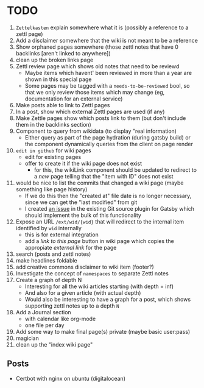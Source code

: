 # TODO

1. `Zettelkasten` explain somewhere what it is (possibly a reference to a zettl page)
2. Add a disclaimer somewhere that the wiki is not meant to be a reference
3. Show orphaned pages somewhere (those zettl notes that have 0 backlinks [aren't linked to anywhere])
4. clean up the broken links page
5. Zettl review page which shows old notes that need to be reviewd
   - Maybe items which havent' been reviewed in more than a year are shown in this special page
   - Some pages may be tagged with a `needs-to-be-reviewed` bool, so that we only review those items which may change (eg, documentation for an external service)
6. Make posts able to link to Zettl pages
7. In a post, show which external Zettl pages are used (if any)
8. Make Zettle pages show which posts link to them (but don't include them in the backlinks section)
9. Component to query from wikidata (to display "real information)
   - Either query as part of the page hydration (during gatsby build) or the component dynamically queries from the client on page render
10. `edit in github` for wiki pages
    - edit for existing pages
    - offer to create it if the wiki page does not exist
      - for this, the wikiLink component should be updated to redirect to a _new_ page telling that the "item with ID" does not exist
11. would be nice to list the commits that changed a wiki page (maybe something like page history)
    - If we do this then the "created at" file date is no longer necessary, since we can get the "last modified" from git
    - I created [an issue](https://github.com/PMudra/gatsby-source-local-git/issues/285) in the existing Git source plugin for Gatsby which should implement the bulk of this functionality
12. Expose an URL `/ext/wid/{wid}` that will redirect to the internal item identified by `wid` internally
    - this is for external integration
    - add a _link to this page_ button in wiki page which copies the appropiate _external link_ for the page
13. search (posts and zettl notes)
14. make headlines foldable
15. add creative commons disclaimer to wiki item (footer?)
16. Investigate the concept of `namespaces` to separate Zettl notes
17. Create a graph of depth N
    - Interesting for all the wiki articles starting (with depth = inf)
    - And also for a given article (with actual depth)
    - Would also be interesting to have a graph for a post, which shows supporting zettl notes up to a depth `N`
18. Add a Journal section
    - with calendar like org-mode
    - one file per day
19. Add some way to make final page(s) private (maybe basic user:pass)
20. magician
21. clean up the "index wiki page"


## Posts

- Certbot with nginx on ubuntu (digitalocean)
